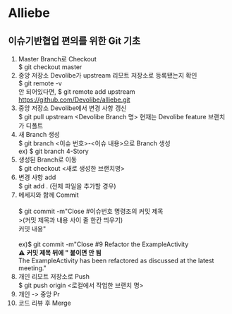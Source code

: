 # Alliebe

## 이슈기반협업 편의를 위한 Git 기초
1. Master Branch로 Checkout   <br/>$ git checkout master
2. 중앙 저장소 Devolibe가 upstream 리모트 저장소로 등록됐는지 확인   <br/>$ git remote -v   <br/>안 되어있다면, $ git remote add upstream https://github.com/Devolibe/alliebe.git
3. 중앙 저장소 Devolibe에서 변경 사항 갱신   <br/>$ git pull upstream <Devolibe Branch 명> 현재는 Devolibe feature 브랜치가 디폴트
4. 새 Branch 생성   <br/>$ git branch <이슈 번호>-<이슈 내용>으로 Branch 생성 <br/>ex) $ git branch 4-Story
5. 생성된 Branch로 이동 <br/>$ git checkout <새로 생성한 브랜치명>
6. 변경 사항 add   <br/>$ git add . (전체 파일을 추가할 경우)
7. 메세지와 함께 Commit  <br/><br/>$ git commit -m"Close #이슈번호 명령조의 커밋 제목   <br/>>(커밋 제목과 내용 사이 줄 한칸 띄우기)  <br/>커밋 내용"    <br/><br/>ex)$ git commit -m"Close #9 Refactor the ExampleActivity       <br/>⚠ **커밋 제목 뒤에 \" 붙이면 안 됨**<br/>The ExampleActivity has been refactored as discussed at the latest meeting."<br/>
8.  개인 리모트 저장소로 Push <br/> $ git push origin <로컬에서 작업한 브랜치 명>
9.  개인 -> 중앙 Pr
10.  코드 리뷰 후 Merge
